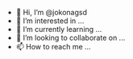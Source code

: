 - 👋 Hi, I’m @jokonagsd
- 👀 I’m interested in ...
- 🌱 I’m currently learning ...
- 💞️ I’m looking to collaborate on ...
- 📫 How to reach me ...

<!---
jokonagsd/jokonagsd is a ✨ special ✨ repository because its `README.md` (this file) appears on your GitHub profile.
You can click the Preview link to take a look at your changes.
--->
